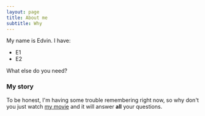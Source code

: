 ```yaml
---
layout: page
title: About me
subtitle: Why
---
```


My name is Edvin. I have:

- E1
- E2

What else do you need?

### My story

To be honest, I'm having some trouble remembering right now, so why don't you just watch [my movie](https://en.wikipedia.org/wiki/The_Princess_Bride_%28film%29) and it will answer **all** your questions.
